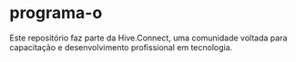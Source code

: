 # programa-o
Este repositório faz parte da Hive.Connect, uma comunidade voltada para capacitação e desenvolvimento profissional em tecnologia.
